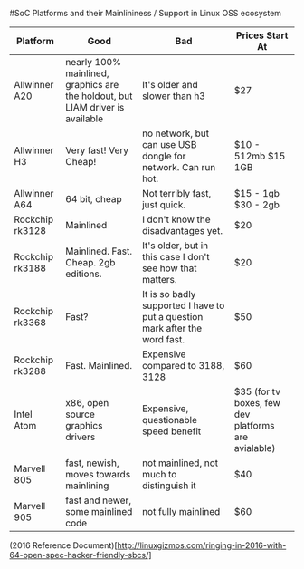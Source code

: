 #SoC Platforms and their Mainlininess / Support in Linux OSS ecosystem

Platform | Good | Bad | Prices Start At
--- | --- | --- | ---
Allwinner A20 | nearly 100% mainlined, graphics are the holdout, but LIAM driver is available | It's older and slower than h3 | $27
Allwinner H3  | Very fast!  Very Cheap! | no network, but can use USB dongle for network.  Can run hot.  | $10 - 512mb $15 1GB
Allwinner A64 | 64 bit, cheap | Not terribly fast, just quick.  | $15 - 1gb $30 - 2gb
Rockchip rk3128 | Mainlined | I don't know the disadvantages yet. | $20
Rockchip rk3188 | Mainlined.  Fast.  Cheap.  2gb editions. |  It's older, but in this case I don't see how that matters. | $20
Rockchip rk3368 | Fast? | It is so badly supported I have to put a question mark after the word fast. | $50
Rockchip rk3288 | Fast.  Mainlined.  | Expensive compared to 3188, 3128 | $60
Intel Atom | x86, open source graphics drivers | Expensive, questionable speed benefit | $35 (for tv boxes, few dev platforms are avialable)
Marvell 805 | fast, newish, moves towards mainlining | not mainlined, not much to distinguish it | $40
Marvell 905 | fast and newer, some mainlined code | not fully mainlined | $60


(2016 Reference Document)[http://linuxgizmos.com/ringing-in-2016-with-64-open-spec-hacker-friendly-sbcs/]
